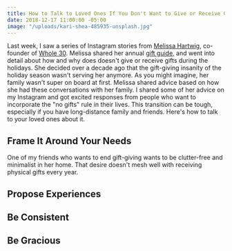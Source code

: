 ```yaml
---
title: How to Talk to Loved Ones If You Don't Want to Give or Receive Gifts
date: 2018-12-17 11:00:00 -05:00
image: "/uploads/kari-shea-485935-unsplash.jpg"
---
```


Last week, I saw a series of Instagram stories from [Melissa Hartwig](https://www.instagram.com/melissa_hartwig/), co-founder of [Whole 30](https://whole30.com/). Melissa shared her annual [gift guide](https://whole30.com/2018/11/gift-guide/), and went into detail about how and why does doesn't give or receive gifts during the holidays. She decided over a decade ago that the gift-giving insanity of the holiday season wasn't serving her anymore. As you might imagine, her family wasn't super on board at first. Melissa shared advice based on how she had these conversations with her family. I shared some of her advice on my Instagram and got excited responses from people who want to incorporate the "no gifts" rule in their lives. This transition can be tough, especially if you have long-distance family and friends. Here's how to talk to your loved ones about it.

## Frame It Around Your Needs

One of my friends who wants to end gift-giving wants to be clutter-free and minimalist in her home. That desire doesn't mesh well with receiving physical gifts every year. 

## Propose Experiences

## Be Consistent

## Be Gracious